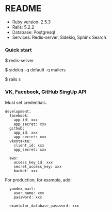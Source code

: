 # README
* Ruby version: 2.5.3
* Rails: 5.2.2
* Database: Postgresql
* Services: Redis-server, Sidekiq, Sphinx Search.

 

### Quick start

$ redis-server

$ sidekiq -q default -q mailers

$ rails s

### VK, Facebook, GitHub SingUp API

Must set credentials.

```
development:
  facebook:
    app_id: xxx
    app_secret: xxx
  github:
    app_id: xxx
    app_secret: xxx
  vkontakte:
    client_id: xxx
    app_secret: xxx    

  aws:  
    access_key_id: xxx
    secret_access_key: xxx
    bucket: xxx
```

For production, for example, add:

```
  yandex_mail:
    user_name: xxx
    password: xxx
    
  examtutor_database_password: xxx
```
